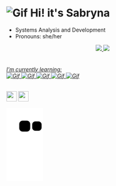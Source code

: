 

   <h1> <img alt="Gif" height="50" width="45" src="https://i.pinimg.com/originals/15/26/5a/15265af91d058d33da9d448a7cd070f9.gif">  Hi! it's Sabryna</h1>

- Systems Analysis and Development
- Pronouns: she/her


<div align="center">
  <a href="https://github.com/SabrynaRodrigues">
  <img height="130em" src="https://github-readme-stats.vercel.app/api?username=SabrynaRodrigues&show_icons=true&theme=nightowl&include_all_commits=true&count_private=true"/>
  <img height="130em" src="https://github-readme-stats.vercel.app/api/top-langs/?username=SabrynaRodrigues&layout=compact&langs_count=7&theme=nightowl"/>
  </div>
  <div style="display: inline_block"><br>
  <h6> I’m currently learning:<br>
   <img alt="Gif" height="25" src="https://img.shields.io/badge/Python-3776AB?style=for-the-badge&logo=python&logoColor=white">
   <img alt="Gif" height="25" src="https://img.shields.io/badge/HTML5-E34F26?style=for-the-badge&logo=html5&logoColor=white"> 
   <img alt="Gif" height="25" src="https://img.shields.io/badge/JavaScript-F7DF1E?style=for-the-badge&logo=javascript&logoColor=black">
   <img alt="Gif" height="25" src="https://img.shields.io/badge/CSS3-1572B6?style=for-the-badge&logo=css3&logoColor=white">
   <img alt="Gif" height="25" src="https://img.shields.io/badge/MySQL-00000F?style=for-the-badge&logo=mysql&logoColor=white"><h6>
   
</div>
 
  ##
  
  <div> 
  <a href="https://instagram.com/sahyrodri" target="_blank"><img src="https://cdn.pixabay.com/photo/2021/06/15/12/14/instagram-6338392__340.png" height="27px" width="27px" target="_blank"></a>
    <a href ="https://www.linkedin.com/in/sabrynarodrigues/"><img src="https://upload.wikimedia.org/wikipedia/commons/f/f8/LinkedIn_icon_circle.svg" target="blank" height="27px" width="27px"></a>
 
 
  ![Snake animation](https://github.com/SabrynaRodrigues/SabrynaRodrigues/blob/output/github-contribution-grid-snake.svg)
  </div>
    
